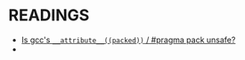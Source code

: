 # READINGS

- [Is gcc's `__attribute__((packed))` / #pragma pack unsafe?](https://stackoverflow.com/a/8568441/13041067)
- [](https://stackoverflow.com/q/119123/13041067)
